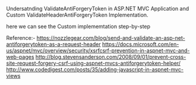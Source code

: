Undersatnding ValidateAntiForgeryToken in ASP.NET MVC Application and Custom ValidateHeaderAntiForgeryToken Implementation.

here we can see the Custom implememtation step-by-step

Reference:-
https://nozzlegear.com/blog/send-and-validate-an-asp-net-antiforgerytoken-as-a-request-header
https://docs.microsoft.com/en-us/aspnet/mvc/overview/security/xsrfcsrf-prevention-in-aspnet-mvc-and-web-pages
http://blog.stevensanderson.com/2008/09/01/prevent-cross-site-request-forgery-csrf-using-aspnet-mvcs-antiforgerytoken-helper/
http://www.codedigest.com/posts/35/adding-javascript-in-aspnet-mvc-views




